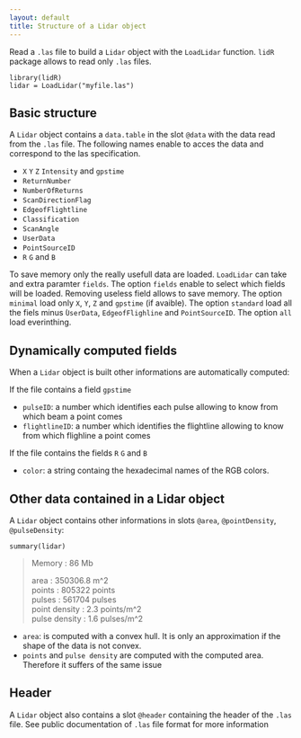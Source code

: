 ```yaml
---
layout: default
title: Structure of a Lidar object
---
```


Read a `.las` file to build a `Lidar` object with the `LoadLidar` function. `lidR` package allows to read only `.las` files.

	library(lidR)
	lidar = LoadLidar("myfile.las")

##  Basic structure

A `Lidar` object contains a `data.table` in the slot `@data` with the data read from the `.las` file. The following names enable to acces the data and correspond to the las specification.

- `X` `Y` `Z` `Intensity` and `gpstime`
- `ReturnNumber`
- `NumberOfReturns`
- `ScanDirectionFlag`
- `EdgeofFlightline`
- `Classification`
- `ScanAngle`
- `UserData`
- `PointSourceID`
- `R` `G` and `B`

To save memory only the really usefull data are loaded. `LoadLidar` can take and extra paramter `fields`. The option `fields` enable to select which fields will be loaded. Removing useless field allows to save memory. The option `minimal` load only `X`, `Y`, `Z`  and `gpstime` (if avaible). The option `standard` load all the fiels minus ̀`UserData`, `EdgeofFlighline` and `PointSourceID`. The option `all` load everinthing.

## Dynamically computed fields

When a `Lidar` object is built other informations are automatically computed:

If the file contains a field `gpstime`

- `pulseID`: a number which identifies each pulse allowing to know from which beam a point comes
- `flightlineID`: a number which identifies the flightline allowing to know from which flighline a point comes

If the file contains the fields `R` `G` and `B`

- `color`: a string containg the hexadecimal names of the RGB colors.

## Other data contained in a Lidar object

A `Lidar` object contains other informations in slots `@area`, `@pointDensity`, `@pulseDensity`:

	summary(lidar)

> Memory : 86 Mb 
>
> area : 350306.8 m^2 <br/>
> points : 805322 points<br/>
> pulses : 561704 pulses<br/> 
> point density : 2.3 points/m^2<br/> 
> pulse density : 1.6 pulses/m^2 <br/>


- `area`: is computed with a convex hull. It is only an approximation if the shape of the data is not convex.
- `points` and `pulse density` are computed with the computed area. Therefore it suffers of the same issue

## Header

A `Lidar` object also contains a slot `@header` containing the header of the `.las` file. See public documentation of `.las` file format for more information
